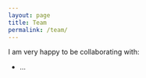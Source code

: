 ```yaml
---
layout: page
title: Team
permalink: /team/
---
```


I am very happy to be collaborating with:

- ...


